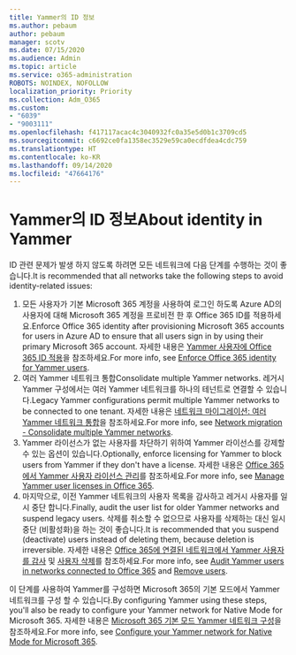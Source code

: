 ```yaml
---
title: Yammer의 ID 정보
ms.author: pebaum
author: pebaum
manager: scotv
ms.date: 07/15/2020
ms.audience: Admin
ms.topic: article
ms.service: o365-administration
ROBOTS: NOINDEX, NOFOLLOW
localization_priority: Priority
ms.collection: Adm_O365
ms.custom:
- "6039"
- "9003111"
ms.openlocfilehash: f417117acac4c3040932fc0a35e5d0b1c3709cd5
ms.sourcegitcommit: c6692ce0fa1358ec3529e59ca0ecdfdea4cdc759
ms.translationtype: HT
ms.contentlocale: ko-KR
ms.lasthandoff: 09/14/2020
ms.locfileid: "47664176"
---
```

# <a name="about-identity-in-yammer"></a><span data-ttu-id="88a3b-102">Yammer의 ID 정보</span><span class="sxs-lookup"><span data-stu-id="88a3b-102">About identity in Yammer</span></span>

<span data-ttu-id="88a3b-103">ID 관련 문제가 발생 하지 않도록 하려면 모든 네트워크에 다음 단계를 수행하는 것이 좋습니다.</span><span class="sxs-lookup"><span data-stu-id="88a3b-103">It is recommended that all networks take the following steps to avoid identity-related issues:</span></span>

1. <span data-ttu-id="88a3b-104">모든 사용자가 기본 Microsoft 365 계정을 사용하여 로그인 하도록 Azure AD의 사용자에 대해 Microsoft 365 계정을 프로비전 한 후 Office 365 ID를 적용하세요.</span><span class="sxs-lookup"><span data-stu-id="88a3b-104">Enforce Office 365 identity after provisioning Microsoft 365 accounts for users in Azure AD to ensure that all users sign in by using their primary Microsoft 365 account.</span></span> <span data-ttu-id="88a3b-105">자세한 내용은 [Yammer 사용자에 Office 365 ID 적용](https://docs.microsoft.com/yammer/configure-your-yammer-network/enforce-office-365-identity)을 참조하세요.</span><span class="sxs-lookup"><span data-stu-id="88a3b-105">For more info, see [Enforce Office 365 identity for Yammer users](https://docs.microsoft.com/yammer/configure-your-yammer-network/enforce-office-365-identity).</span></span>
2. <span data-ttu-id="88a3b-106">여러 Yammer 네트워크 통합</span><span class="sxs-lookup"><span data-stu-id="88a3b-106">Consolidate multiple Yammer networks.</span></span> <span data-ttu-id="88a3b-107">레거시 Yammer 구성에서는 여러 Yammer 네트워크를 하나의 테넌트로 연결할 수 있습니다.</span><span class="sxs-lookup"><span data-stu-id="88a3b-107">Legacy Yammer configurations permit multiple Yammer networks to be connected to one tenant.</span></span> <span data-ttu-id="88a3b-108">자세한 내용은 [네트워크 마이그레이션: 여러 Yammer 네트워크 통합](https://docs.microsoft.com/yammer/configure-your-yammer-network/consolidate-multiple-yammer-networks)을 참조하세요.</span><span class="sxs-lookup"><span data-stu-id="88a3b-108">For more info, see [Network migration - Consolidate multiple Yammer networks](https://docs.microsoft.com/yammer/configure-your-yammer-network/consolidate-multiple-yammer-networks).</span></span>
3. <span data-ttu-id="88a3b-109">Yammer 라이선스가 없는 사용자를 차단하기 위하여 Yammer 라이선스를 강제할 수 있는 옵션이 있습니다.</span><span class="sxs-lookup"><span data-stu-id="88a3b-109">Optionally, enforce licensing for Yammer to block users from Yammer if they don't have a license.</span></span> <span data-ttu-id="88a3b-110">자세한 내용은 [Office 365에서 Yammer 사용자 라이선스 관리](https://docs.microsoft.com/yammer/manage-yammer-users/manage-yammer-licenses-in-office-365)를 참조하세요.</span><span class="sxs-lookup"><span data-stu-id="88a3b-110">For more info, see [Manage Yammer user licenses in Office 365](https://docs.microsoft.com/yammer/manage-yammer-users/manage-yammer-licenses-in-office-365).</span></span>
4. <span data-ttu-id="88a3b-111">마지막으로, 이전 Yammer 네트워크의 사용자 목록을 감사하고 레거시 사용자를 일시 중단 합니다.</span><span class="sxs-lookup"><span data-stu-id="88a3b-111">Finally, audit the user list for older Yammer networks and suspend legacy users.</span></span> <span data-ttu-id="88a3b-112">삭제를 취소할 수 없으므로 사용자를 삭제하는 대신 일시 중단 (비활성화)을 하는 것이 좋습니다.</span><span class="sxs-lookup"><span data-stu-id="88a3b-112">It is recommended that you suspend (deactivate) users instead of deleting them, because deletion is irreversible.</span></span> <span data-ttu-id="88a3b-113">자세한 내용은 [Office 365에 연결된 네트워크에서 Yammer 사용자를 감사](https://docs.microsoft.com/yammer/manage-yammer-users/audit-users-connected-to-office-365) 및 [사용자 삭제](https://docs.microsoft.com/yammer/manage-yammer-users/add-block-or-remove-users#remove-users)를 참조하세요.</span><span class="sxs-lookup"><span data-stu-id="88a3b-113">For more info, see [Audit Yammer users in networks connected to Office 365](https://docs.microsoft.com/yammer/manage-yammer-users/audit-users-connected-to-office-365) and [Remove users](https://docs.microsoft.com/yammer/manage-yammer-users/add-block-or-remove-users#remove-users).</span></span>

<span data-ttu-id="88a3b-114">이 단계를 사용하여 Yammer를 구성하면 Microsoft 365의 기본 모드에서 Yammer 네트워크를 구성 할 수 있습니다.</span><span class="sxs-lookup"><span data-stu-id="88a3b-114">By configuring Yammer using these steps, you'll also be ready to configure your Yammer network for Native Mode for Microsoft 365.</span></span> <span data-ttu-id="88a3b-115">자세한 내용은 [Microsoft 365 기본 모드 Yammer 네트워크 구성](https://docs.microsoft.com/yammer/configure-your-yammer-network/native-mode)을 참조하세요.</span><span class="sxs-lookup"><span data-stu-id="88a3b-115">For more info, see [Configure your Yammer network for Native Mode for Microsoft 365](https://docs.microsoft.com/yammer/configure-your-yammer-network/native-mode).</span></span>